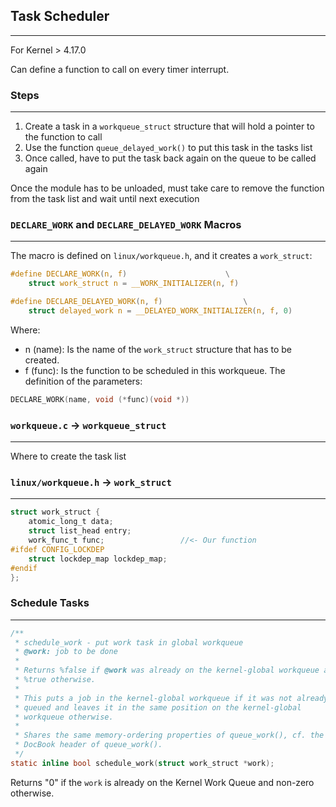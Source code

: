 ## Task Scheduler
---

For Kernel > 4.17.0

Can define a function to call on every timer interrupt.

### Steps
---

1) Create a task in a `workqueue_struct` structure that will hold a pointer to the function to call
2) Use the function `queue_delayed_work()` to put this task in the tasks list
3) Once called, have to put the task back again on the queue to be called again

Once the module has to be unloaded, must take care to remove the function from the task list and wait until next execution

### `DECLARE_WORK` and `DECLARE_DELAYED_WORK` Macros
---
The macro is defined on `linux/workqueue.h`, and it creates a `work_struct`:

```c
#define DECLARE_WORK(n, f)						\
	struct work_struct n = __WORK_INITIALIZER(n, f)
```
```c
#define DECLARE_DELAYED_WORK(n, f)					\
	struct delayed_work n = __DELAYED_WORK_INITIALIZER(n, f, 0)
```
Where:
- n (name): Is the name of the `work_struct` structure that has to be created.
- f (func): Is the function to be scheduled in this workqueue.
The definition of the parameters:
```c
DECLARE_WORK(name, void (*func)(void *))
```

### `workqueue.c` -> `workqueue_struct`
---
Where to create the task list

### `linux/workqueue.h` -> `work_struct`
---
```c
struct work_struct {
	atomic_long_t data;
	struct list_head entry;
	work_func_t func;                 //<- Our function
#ifdef CONFIG_LOCKDEP
	struct lockdep_map lockdep_map;
#endif
};
```

### Schedule Tasks
---
```c
/**
 * schedule_work - put work task in global workqueue
 * @work: job to be done
 *
 * Returns %false if @work was already on the kernel-global workqueue and
 * %true otherwise.
 *
 * This puts a job in the kernel-global workqueue if it was not already
 * queued and leaves it in the same position on the kernel-global
 * workqueue otherwise.
 *
 * Shares the same memory-ordering properties of queue_work(), cf. the
 * DocBook header of queue_work().
 */
static inline bool schedule_work(struct work_struct *work);
```
Returns "0" if the `work` is already on the Kernel Work Queue and non-zero otherwise. 
